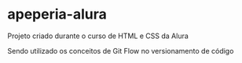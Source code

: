 # apeperia-alura
Projeto criado durante o curso de HTML e CSS da Alura

Sendo utilizado os conceitos de Git Flow no versionamento de código